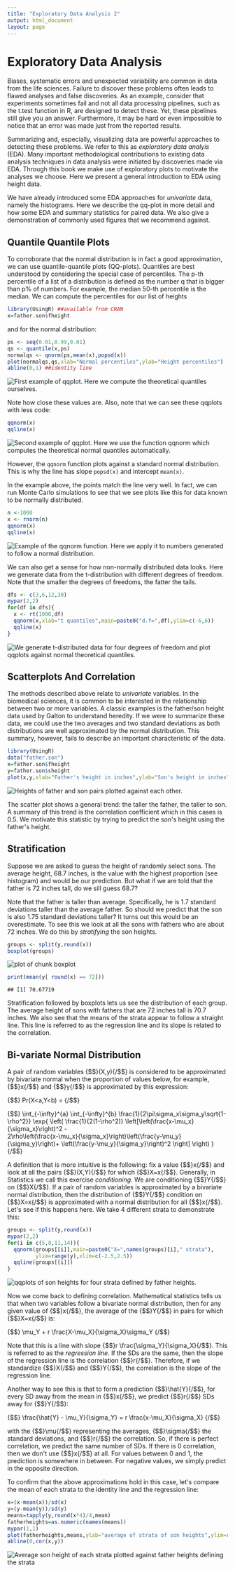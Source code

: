 ```yaml
---
title: "Exploratory Data Analysis 2"
output: html_document
layout: page
---
```





# Exploratory Data Analysis

Biases, systematic errors and unexpected variability are common in data from the life sciences. Failure to discover these problems often leads to flawed analyses and false discoveries. As an example, consider that experiments sometimes fail and not all data processing pipelines, such as the t.test function in R, are designed to detect these. Yet, these pipelines still give you an answer. Furthermore, it may be hard or even impossible to notice that an error was made just from the reported results.

Summarizing and, especially, visualizing data are powerful approaches to detecting these problems. We refer to this as _exploratory data analyis_ (EDA). Many important methodological contributions to existing data analysis techniques in data analysis were initiated by discoveries made via EDA. Through this book we make use of exploratory plots to motivate the analyses we choose. Here we present a general introduction to EDA using height data.

We have already introduced some EDA approaches for _univariate_ data, namely the histograms. Here we describe the qq-plot in more detail and how some EDA and summary statistics for paired data. We also give a demonstration of commonly used figures that we recommend against.


## Quantile Quantile Plots

To corroborate that the normal distribution is in fact a good approximation, we can use quantile-quantile plots (QQ-plots). Quantiles are best understood by considering the special case of percentiles. The p-th percentile of a list of a distribution is defined as the number q that is bigger than p% of numbers. For example, the median 50-th percentile is the median. We can compute the percentiles for our list of heights



```r
library(UsingR) ##available from CRAN
x=father.son$fheight
```

and for the normal distribution:


```r
ps <- seq(0.01,0.99,0.01)
qs <- quantile(x,ps)
normalqs <- qnorm(ps,mean(x),popsd(x))
plot(normalqs,qs,xlab="Normal percentiles",ylab="Height percentiles")
abline(0,1) ##identity line
```

![First example of qqplot. Here we compute the theoretical quantiles ourselves.](images/R/exploratory_data_analysis_2-qqplot_example1-1.png) 

Note how close these values are. Also, note that we can see these qqplots with less code:


```r
qqnorm(x)
qqline(x) 
```

![Second example of qqplot. Here we use the function qqnorm which computes the theoretical normal quantiles automatically.](images/R/exploratory_data_analysis_2-qqplot_example2-1.png) 

However, the `qqnorm` function plots against a standard normal distribution. This is why the line has slope `popsd(x)` and intercept `mean(x)`.

In the example above, the points match the line very well. In fact, we can run Monte Carlo simulations to see that we see plots like this for data known to be normally distributed.



```r
n <-1000
x <- rnorm(n)
qqnorm(x)
qqline(x)
```

![Example of the qqnorm function. Here we apply it to numbers generated to follow a normal distribution.](images/R/exploratory_data_analysis_2-qqnorm_example-1.png) 

We can also get a sense for how non-normally distributed data looks. Here we generate data from the t-distribution with different degrees of freedom. Note that the smaller the degrees of freedoms, the fatter the tails.


```r
dfs <- c(3,6,12,30)
mypar(2,2)
for(df in dfs){
  x <- rt(1000,df)
  qqnorm(x,xlab="t quantiles",main=paste0("d.f=",df),ylim=c(-6,6))
  qqline(x)
}
```

![We generate t-distributed data for four degrees of freedom and plot qqplots against normal theoretical quantiles.](images/R/exploratory_data_analysis_2-qqnorm_of_t-1.png) 

<a name="scatterplots"></a>

## Scatterplots And Correlation

The methods described above relate to _univariate_ variables. In the biomedical sciences, it is common to be interested in the relationship between two or more variables. A classic examples is the father/son height data used by Galton to understand heredity. If we were to summarize these data, we could use the two averages and two standard deviations as both distributions are well approximated by the normal distribution. This summary, however, fails to describe an important characteristic of the data.


```r
library(UsingR)
data("father.son")
x=father.son$fheight
y=father.son$sheight
plot(x,y,xlab="Father's height in inches",ylab="Son's height in inches",main=paste("correlation =",signif(cor(x,y),2)))
```

![Heights of father and son pairs plotted against each other.](images/R/exploratory_data_analysis_2-scatterplot-1.png) 

The scatter plot shows a general trend: the taller the father, the taller to son. A summary of this trend is the correlation coefficient which in this cases is 0.5. We motivate this statistic by trying to predict the son's height using the father's height. 

## Stratification

Suppose we are asked to guess the height of randomly select sons. The average height, 68.7 inches, is the value with the highest proportion (see histogram) and would be our prediction. But what if we are told that the father is 72 inches tall, do we sill guess 68.7?

Note that the father is taller than average. Specifically, he is 1.7 standard deviations taller than the average father. So should we predict that the son is also 1.75 standard deviations taller? It turns out this would be an overestimate. To see this we look at all the sons with fathers who are about 72 inches. We do this by _stratifying_ the son heights.


```r
groups <- split(y,round(x)) 
boxplot(groups)
```

![plot of chunk boxplot](images/R/exploratory_data_analysis_2-boxplot-1.png) 

```r
print(mean(y[ round(x) == 72]))
```

```
## [1] 70.67719
```
Stratification followed by boxplots lets us see the distribution of each group. The average height of sons with fathers that are 72 inches tall is 70.7 inches. We also see that the means of the strata appear to follow a straight line. This line is referred to as the regression line and its slope is related to the correlation. 

## Bi-variate Normal Distribution

A pair of random variables {$$}(X,y){/$$} is considered to be approximated by bivariate normal when the proportion of values below, for example, {$$}x{/$$} and {$$}y{/$$} is approximated by this expression:

{$$} 
Pr(X<a,Y<b) = 
{/$$}

{$$}
\int_{-\infty}^{a} \int_{-\infty}^{b} \frac{1}{2\pi\sigma_x\sigma_y\sqrt{1-\rho^2}}
\exp{ \left(
\frac{1}{2(1-\rho^2)}
\left[\left(\frac{x-\mu_x}{\sigma_x}\right)^2 -  
2\rho\left(\frac{x-\mu_x}{\sigma_x}\right)\left(\frac{y-\mu_y}{\sigma_y}\right)+
\left(\frac{y-\mu_y}{\sigma_y}\right)^2
\right]
\right)
}
{/$$}

A definition that is more intuitive is the following: fix a value {$$}x{/$$} and look at all the pairs {$$}(X,Y){/$$} for which {$$}X=x{/$$}. Generally, in Statistics we call this exercise _conditioning_. We are conditioning {$$}Y{/$$} on {$$}X{/$$}. If a pair of random variables is approximated by a bivariate normal distribution, then the distribution of {$$}Y{/$$} condition on {$$}X=x{/$$} is approximated with a normal distribution for all {$$}x{/$$}. Let's see if this happens here. We take 4 different strata to demonstrate this:


```r
groups <- split(y,round(x)) 
mypar(2,2)
for(i in c(5,8,11,14)){
  qqnorm(groups[[i]],main=paste0("X=",names(groups)[i]," strata"),
         ylim=range(y),xlim=c(-2.5,2.5))
  qqline(groups[[i]])
}
```

![qqplots of son heights for four strata defined by father heights.](images/R/exploratory_data_analysis_2-qqnorm_of_strata-1.png) 


Now we come back to defining correlation. Mathematical statistics tells us that when two variables follow a bivariate normal distribution, then for any given value of {$$}x{/$$}, the average of the {$$}Y{/$$} in pairs for which {$$}X=x{/$$} is:

{$$} 
\mu_Y +  r \frac{X-\mu_X}{\sigma_X}\sigma_Y
{/$$}

Note that this is a line with slope {$$}r \frac{\sigma_Y}{\sigma_X}{/$$}. This is referred to as the _regression line_. If the SDs are the same, then the slope of the regression line is the correlation {$$}r{/$$}. Therefore, if we standardize {$$}X{/$$} and {$$}Y{/$$}, the correlation is the slope of the regression line.

Another way to see this is that to form a prediction {$$}\hat{Y}{/$$}, for every SD away from the mean in {$$}x{/$$}, we predict {$$}r{/$$} SDs away for {$$}Y{/$$}: 

{$$}
\frac{\hat{Y} - \mu_Y}{\sigma_Y} = r \frac{x-\mu_X}{\sigma_X}
{/$$}

with the {$$}\mu{/$$} representing the averages, {$$}\sigma{/$$} the standard deviations, and {$$}r{/$$} the correlation. So, if there is perfect correlation, we predict the same number of SDs. If there is 0 correlation, then we don't use {$$}x{/$$} at all.  For values between 0 and 1, the prediction is somewhere in between. For negative values, we simply predict in the opposite direction.


To confirm that the above approximations hold in this case, let's compare the mean of each strata to the identity line and the regression line:


```r
x=(x-mean(x))/sd(x)
y=(y-mean(y))/sd(y)
means=tapply(y,round(x*4)/4,mean)
fatherheights=as.numeric(names(means))
mypar(1,1)
plot(fatherheights,means,ylab="average of strata of son heights",ylim=range(fatherheights))
abline(0,cor(x,y))
```

![Average son height of each strata plotted against father heights defining the strata](images/R/exploratory_data_analysis_2-scatterplot2-1.png) 
